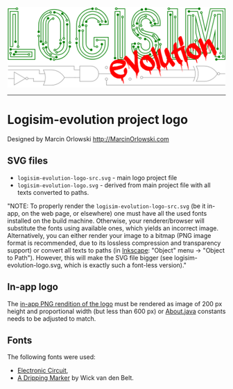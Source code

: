 [![Logisim-evolution](logisim-evolution-logo.svg)](https://github.com/logisim-evolution/logisim-evolution)

---

# Logisim-evolution project logo #

Designed by Marcin Orlowski <http://MarcinOrlowski.com>

## SVG files ##

* `logisim-evolution-logo-src.svg` - main logo project file
* `logisim-evolution-logo.svg` - derived from main project file with all texts converted to paths.

"NOTE: To properly render the `logisim-evolution-logo-src.svg` (be it in-app, on the web page, or elsewhere)
one must have all the used fonts installed on the build machine. Otherwise, your renderer/browser will substitute
the fonts using available ones, which yields an incorrect image. Alternatively, you can either render
your image to a bitmap (PNG image format is recommended, due to its lossless compression and transparency support)
or convert all texts to paths (in [Inkscape](https://inkscape.org/): "Object" menu -> "Object to Path").
However, this will make the SVG file bigger (see logisim-evolution-logo.svg, which is exactly such
a font-less version)."

## In-app logo ##

The [in-app PNG rendition of the logo](../src/main/resources/resources/logisim/img/logisim-evolution-logo.png)
must be rendered as image of 200 px height and proportional width (but less than 600 px) or
[About.java](../src/main/java/com/cburch/logisim/gui/start/About.java) constants needs to be adjusted to match.

## Fonts ##

The following fonts were used:

* [Electronic Circuit](https://textfonts.net/electronic-circuit-font.html),
* [A Dripping Marker](https://www.1001freefonts.com/a-dripping-marker.font) by Wick van den Belt.
